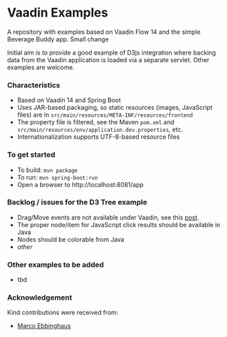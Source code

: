 # Vaadin Examples

A repository with examples based on Vaadin Flow 14 and the simple Beverage Buddy app. Small change

Initial aim is to provide a good example of D3js integration where backing data from the Vaadin application is loaded via a separate servlet. Other examples are welcome.

### Characteristics
- Based on Vaadin 14 and Spring Boot
- Uses JAR-based packaging, so static resources (images, JavaScript files) are in `src/main/resources/META-INF/resources/frontend`
- The property file is filtered, see the Maven `pom.xml` and `src/main/resources/env/application.dev.properties`, etc.
- Internationalization supports UTF-8-based resource files  

### To get started
- To build: `mvn package`
- To run: `mvn spring-boot:run`
- Open a browser to http://localhost:8081/app

### Backlog / issues for the D3 Tree example
- Drag/Move events are not available under Vaadin, see this [post](https://vaadin.com/forum/thread/17808926/integrating-d3-javascript-drag-zoom-blocked-by-vaadin).
- The proper node/item for JavaScript click results should be available in Java
- Nodes should be colorable from Java
- _other_

### Other examples to be added
- tbd 

### Acknowledgement
Kind contributions were received from: 
- [Marco Ebbinghaus](http://www.twitter.com/codinghaus)  
